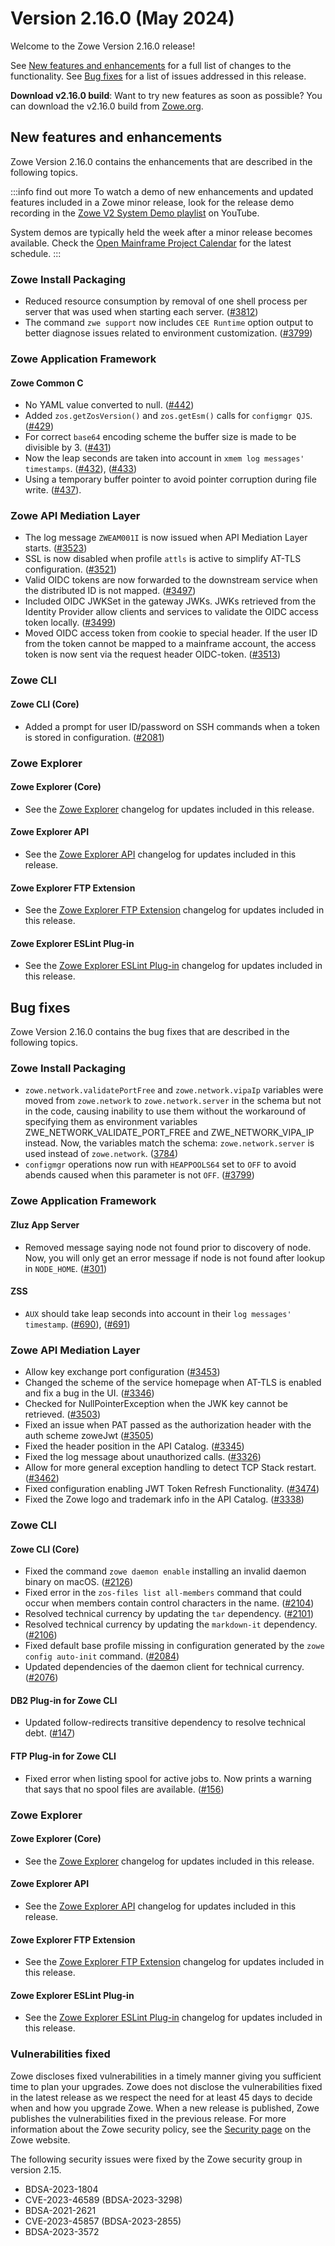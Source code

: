 # Version 2.16.0 (May 2024)

Welcome to the Zowe Version 2.16.0 release!

See [New features and enhancements](#new-features-and-enhancements) for a full list of changes to the functionality. See [Bug fixes](#bug-fixes) for a list of issues addressed in this release.

**Download v2.16.0 build**: Want to try new features as soon as possible? You can download the v2.16.0 build from [Zowe.org](https://www.zowe.org/download.html).

## New features and enhancements

Zowe Version 2.16.0 contains the enhancements that are described in the following topics.

:::info find out more
To watch a demo of new enhancements and updated features included in a Zowe minor release, look for the release demo recording in the [Zowe V2 System Demo playlist](https://www.youtube.com/playlist?list=PL8REpLGaY9QGjSTAqZaWxLG_g-jW1qGmo) on YouTube.

System demos are typically held the week after a minor release becomes available. Check the [Open Mainframe Project Calendar](https://lists.openmainframeproject.org/g/zowe-dev/calendar) for the latest schedule.
:::

### Zowe Install Packaging
* Reduced resource consumption by removal of one shell process per server that was used when starting each server. ([#3812](https://github.com/zowe/zowe-install-packaging/pull/3812))
* The command `zwe support` now includes `CEE Runtime` option output to better diagnose issues related to environment customization. ([#3799](https://github.com/zowe/zowe-install-packaging/pull/3799))


### Zowe Application Framework

#### Zowe Common C
* No YAML value converted to null. ([#442](https://github.com/zowe/Zowe-Common-C/pull/442))
* Added `zos.getZosVersion()` and `zos.getEsm()` calls for `configmgr QJS`. ([#429](https://github.com/zowe/Zowe-Common-C/pull/429))
* For correct `base64` encoding scheme the buffer size is made to be divisible by 3. ([#431](https://github.com/zowe/Zowe-Common-C/pull/431))
* Now the leap seconds are taken into account in `xmem log messages' timestamps`. ([#432](https://github.com/zowe/zowe-common-c/issues/432)), ([#433](https://github.com/zowe/Zowe-Common-C/pull/433))
* Using a temporary buffer pointer to avoid pointer corruption during file write. ([#437](https://github.com/zowe/Zowe-Common-C/pull/437)).

### Zowe API Mediation Layer

* The log message `ZWEAM001I` is now issued when API Mediation Layer starts. ([#3523](https://github.com/zowe/api-layer/issues/3523))
* SSL is now disabled when profile `attls` is active to simplify AT-TLS configuration. ([#3521](https://github.com/zowe/api-layer/issues/3521]))
* Valid OIDC tokens are now forwarded to the downstream service when the distributed ID is not mapped. ([#3497](https://github.com/zowe/api-layer/issues/3497))
* Included OIDC JWKSet in the gateway JWKs. JWKs retrieved from the Identity Provider allow clients and services to validate the OIDC access token locally. ([#3499](https://github.com/zowe/api-layer/issues/3499))
* Moved OIDC access token from cookie to special header. If the user ID from the token cannot be mapped to a mainframe account, the access token is now sent via the request header OIDC-token. ([#3513](https://github.com/zowe/api-layer/issues/3513))

### Zowe CLI

#### Zowe CLI (Core)

- Added a prompt for user ID/password on SSH commands when a token is stored in configuration. ([#2081](https://github.com/zowe/zowe-cli/pull/2081))

### Zowe Explorer

#### Zowe Explorer (Core)

- See the [Zowe Explorer](https://github.com/zowe/zowe-explorer-vscode/blob/main/packages/zowe-explorer/CHANGELOG.md) changelog for updates included in this release.

#### Zowe Explorer API

- See the [Zowe Explorer API](https://github.com/zowe/zowe-explorer-vscode/blob/main/packages/zowe-explorer-api/CHANGELOG.md) changelog for updates included in this release.

#### Zowe Explorer FTP Extension

- See the [Zowe Explorer FTP Extension](https://github.com/zowe/zowe-explorer-vscode/blob/main/packages/zowe-explorer-ftp-extension/CHANGELOG.md) changelog for updates included in this release.

#### Zowe Explorer ESLint Plug-in

- See the [Zowe Explorer ESLint Plug-in](https://github.com/zowe/zowe-explorer-vscode/blob/main/packages/eslint-plugin-zowe-explorer/CHANGELOG.md) changelog for updates included in this release.

## Bug fixes

Zowe Version 2.16.0 contains the bug fixes that are described in the following topics.

### Zowe Install Packaging
* `zowe.network.validatePortFree` and `zowe.network.vipaIp` variables were moved from `zowe.network` to `zowe.network.server` in the schema but not in the code, causing inability to use them without the workaround of specifying them as environment variables ZWE_NETWORK_VALIDATE_PORT_FREE and ZWE_NETWORK_VIPA_IP instead. Now, the variables match the schema: `zowe.network.server` is used instead of `zowe.network`. ([3784](https://github.com/zowe/zowe-install-packaging/pull/3784))
* `configmgr` operations now run with `HEAPPOOLS64` set to `OFF` to avoid abends caused when this parameter is not `OFF`. ([#3799](https://github.com/zowe/zowe-install-packaging/pull/3799))


### Zowe Application Framework

#### Zluz App Server
* Removed message saying node not found prior to discovery of node. Now, you will only get an error message if node is not found after lookup in `NODE_HOME`. ([#301](https://github.com/zowe/zlux-app-server/pull/301))

#### ZSS
* `AUX` should take leap seconds into account in their `log messages' timestamp`. ([#690](https://github.com/zowe/zss/pull/690)), ([#691](https://github.com/zowe/zss/issues/691))

### Zowe API Mediation Layer

* Allow key exchange port configuration ([#3453](https://github.com/zowe/api-layer/issues/3453))
* Changed the scheme of the service homepage when AT-TLS is enabled and fix a bug in the UI. ([#3346](https://github.com/zowe/api-layer/issues/3346))
* Checked for NullPointerException when the JWK key cannot be retrieved. ([#3503](https://github.com/zowe/api-layer/issues/3503))
* Fixed an issue when PAT passed as the authorization header with the auth scheme zoweJwt ([#3505](https://github.com/zowe/api-layer/issues/3505))
* Fixed the header position in the API Catalog. ([#3345](https://github.com/zowe/api-layer/issues/3345))
* Fixed the log message about unauthorized calls. ([#3326](https://github.com/zowe/api-layer/issues/3326))
* Allow for more general exception handling to detect TCP Stack restart. ([#3462](https://github.com/zowe/api-layer/issues/3462))
* Fixed configuration enabling JWT Token Refresh Functionality. ([#3474](https://github.com/zowe/api-layer/issues/3474))
* Fixed the Zowe logo and trademark info in the API Catalog. ([#3338](https://github.com/zowe/api-layer/issues/3338))

### Zowe CLI

#### Zowe CLI (Core)

- Fixed the command `zowe daemon enable` installing an invalid daemon binary on macOS. ([#2126](https://github.com/zowe/zowe-cli/pull/2126))
- Fixed error in the `zos-files list all-members` command that could occur when members contain control characters in the name. ([#2104](https://github.com/zowe/zowe-cli/pull/2104))
- Resolved technical currency by updating the `tar` dependency. ([#2101](https://github.com/zowe/zowe-cli/issues/2101))
- Resolved technical currency by updating the `markdown-it` dependency. ([#2106](https://github.com/zowe/zowe-cli/pull/2106))
- Fixed default base profile missing in configuration generated by the `zowe config auto-init` command. ([#2084](https://github.com/zowe/zowe-cli/pull/2084))
- Updated dependencies of the daemon client for technical currency. ([#2076](https://github.com/zowe/zowe-cli/pull/2076))

#### DB2 Plug-in for Zowe CLI

- Updated follow-redirects transitive dependency to resolve technical debt. ([#147](https://github.com/zowe/zowe-cli-db2-plugin/pull/147))

#### FTP Plug-in for Zowe CLI

- Fixed error when listing spool for active jobs to. Now prints a warning that says that no spool files are available. ([#156](https://github.com/zowe/zowe-cli-ftp-plugin/issues/156))

### Zowe Explorer

#### Zowe Explorer (Core)

- See the [Zowe Explorer](https://github.com/zowe/zowe-explorer-vscode/blob/main/packages/zowe-explorer/CHANGELOG.md) changelog for updates included in this release.

#### Zowe Explorer API

- See the [Zowe Explorer API](https://github.com/zowe/zowe-explorer-vscode/blob/main/packages/zowe-explorer-api/CHANGELOG.md) changelog for updates included in this release.

####  Zowe Explorer FTP Extension

- See the [Zowe Explorer FTP Extension](https://github.com/zowe/zowe-explorer-vscode/blob/main/packages/zowe-explorer-ftp-extension/CHANGELOG.md) changelog for updates included in this release.

#### Zowe Explorer ESLint Plug-in

- See the [Zowe Explorer ESLint Plug-in](https://github.com/zowe/zowe-explorer-vscode/blob/main/packages/eslint-plugin-zowe-explorer/CHANGELOG.md) changelog for updates included in this release.

### Vulnerabilities fixed

Zowe discloses fixed vulnerabilities in a timely manner giving you sufficient time to plan your upgrades. Zowe does not disclose the vulnerabilities fixed in the latest release as we respect the need for at least 45 days to decide when and how you upgrade Zowe. When a new release is published, Zowe publishes the vulnerabilities fixed in the previous release. For more information about the Zowe security policy, see the [Security page](https://www.zowe.org/security.html) on the Zowe website.

The following security issues were fixed by the Zowe security group in version 2.15.

- BDSA-2023-1804
- CVE-2023-46589 (BDSA-2023-3298)
- BDSA-2021-2621
- CVE-2023-45857 (BDSA-2023-2855)
- BDSA-2023-3572
